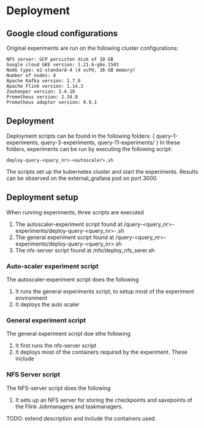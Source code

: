 # Deployment

## Google cloud configurations
Original experiments are run on the following cluster configurations:
```
NFS server: GCP persisten disk of 10 GB
Google cloud GKE version: 1.21.6-gke.1503
Node type: e2-standard-4 (4 vcPU, 16 GB memory)
Number of nodes: 4
Apache Kafka version: 2.7.0
Apache Flink version: 1.14.3
Zookeeper version: 3.4.10
Prometheus version: 2.34.0
Prometheus adapter version: 0.9.1
```

## Deployment
Deployment scripts can be found in the following folders:
{ query-1-experiments, query-3-experiments, query-11-experiments/ } 
In these folders, experiments can be run by executing the following script:

```
deploy-query-<query_nr>-<autoscaler>.sh
```
The scripts set up the kubernetes cluster and start the experiments.
Results can be observed on the external_grafana pod on port 3000.

## Deployment setup
When running experiments, three scripts are executed
1. The autoscaler-experiment script found at /query-<query_nr>-experiments/deploy-query-<query_nr>-<autoscaler>.sh
2. The general experiment script found at /query-<query_nr>-experiments/deploy-query-<query_nr>.sh
3. The nfs-server script found at /nfs/deploy_nfs_serer.sh

### Auto-scaler experiment script
The autoscaler-experiment script does the following
1. It runs the general experiments script, to setup most of the experiment environment
2. It deploys the auto scaler

### General experiment script
The general experiment script doe sthe following
1. It first runs the nfs-server script
2. It deploys most of the containers required by the experiment. These include

### NFS Server script
The NFS-server script does the following
1. It sets  up an NFS server for storing the checkpoints and savepoints of the Flink Jobmanagers and taskmanagers. 

TODO: extend description and include the containers used.

[//]: # (## Old comments)
[//]: # (kubectl expose deployment hello-world --type=LoadBalancer --name=my-service)
[//]: # (exposing service to internet)
[//]: # ()
[//]: # (kubectl label nodes <your-node-name> <label>)
[//]: # ()
[//]: # (constant mode:)
[//]: # (mvn exec:java -Dexec.mainClass="ch.ethz.systems.strymon.ds2.flink.nexmark.sources.BidSourceFunctionGeneratorKafka" -Dexec.args="--mode 0 --rate 200000")